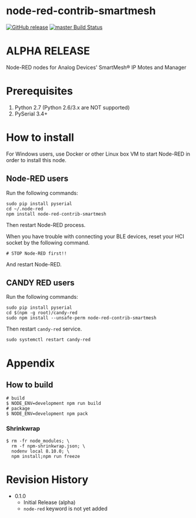 node-red-contrib-smartmesh
===

[![GitHub release](https://img.shields.io/github/release/CANDY-LINE/node-red-contrib-smartmesh.svg)](https://github.com/CANDY-LINE/node-red-contrib-smartmesh/releases/latest)
[![master Build Status](https://travis-ci.org/CANDY-LINE/node-red-contrib-smartmesh.svg?branch=master)](https://travis-ci.org/CANDY-LINE/node-red-contrib-smartmesh/)

# ALPHA RELEASE

Node-RED nodes for Analog Devices' SmartMesh® IP Motes and Manager

# Prerequisites

1. Python 2.7 (Python 2.6/3.x are NOT supported)
1. PySerial 3.4+

# How to install

For Windows users, use Docker or other Linux box VM to start Node-RED in order to install this node.

## Node-RED users

Run the following commands:
```
sudo pip install pyserial
cd ~/.node-red
npm install node-red-contrib-smartmesh
```

Then restart Node-RED process.

When you have trouble with connecting your BLE devices, reset your HCI socket by the following command.

```
# STOP Node-RED first!!
```
And restart Node-RED.

## CANDY RED users

Run the following commands:
```
sudo pip install pyserial
cd $(npm -g root)/candy-red
sudo npm install --unsafe-perm node-red-contrib-smartmesh
```

Then restart `candy-red` service.

```
sudo systemctl restart candy-red
```

# Appendix

## How to build

```
# build
$ NODE_ENV=development npm run build
# package
$ NODE_ENV=development npm pack
```

### Shrinkwrap

```
$ rm -fr node_modules; \
  rm -f npm-shrinkwrap.json; \
  nodenv local 8.10.0; \
  npm install;npm run freeze
```

# Revision History

* 0.1.0
  - Initial Release (alpha)
  - `node-red` keyword is not yet added

